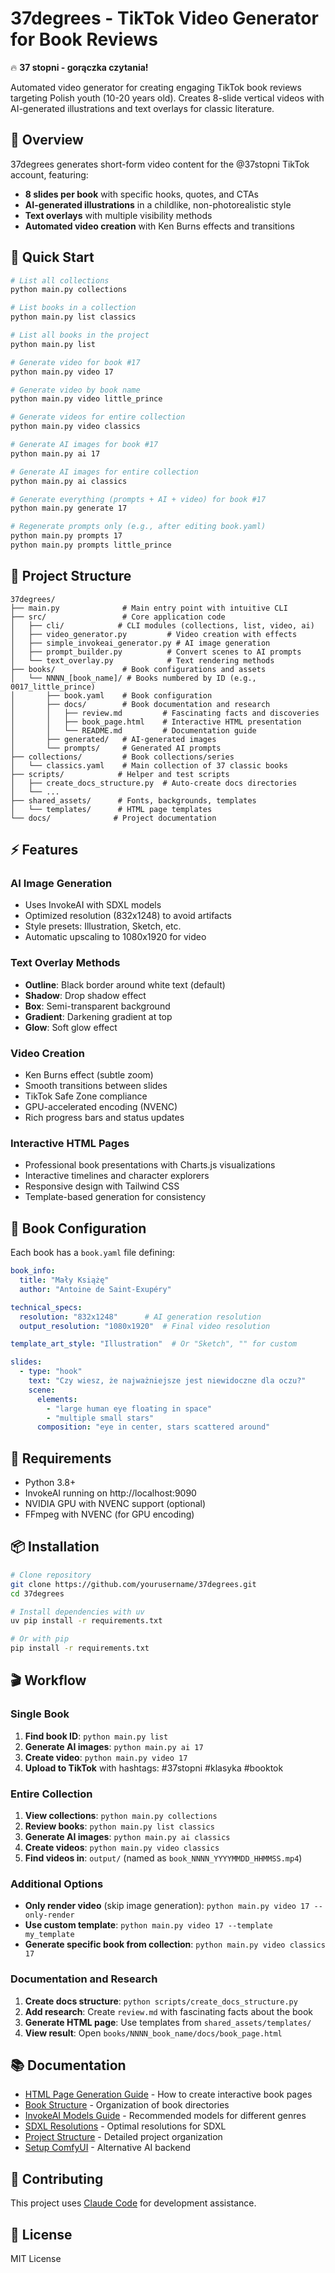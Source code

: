 # 37degrees - TikTok Video Generator for Book Reviews

🔥 **37 stopni - gorączka czytania!** 

Automated video generator for creating engaging TikTok book reviews targeting Polish youth (10-20 years old). Creates 8-slide vertical videos with AI-generated illustrations and text overlays for classic literature.

## 📖 Overview

37degrees generates short-form video content for the @37stopni TikTok account, featuring:
- **8 slides per book** with specific hooks, quotes, and CTAs
- **AI-generated illustrations** in a childlike, non-photorealistic style
- **Text overlays** with multiple visibility methods
- **Automated video creation** with Ken Burns effects and transitions

## 🚀 Quick Start

```bash
# List all collections
python main.py collections

# List books in a collection
python main.py list classics

# List all books in the project
python main.py list

# Generate video for book #17
python main.py video 17

# Generate video by book name
python main.py video little_prince

# Generate videos for entire collection
python main.py video classics

# Generate AI images for book #17
python main.py ai 17

# Generate AI images for entire collection
python main.py ai classics

# Generate everything (prompts + AI + video) for book #17
python main.py generate 17

# Regenerate prompts only (e.g., after editing book.yaml)
python main.py prompts 17
python main.py prompts little_prince
```

## 📁 Project Structure

```
37degrees/
├── main.py              # Main entry point with intuitive CLI
├── src/                 # Core application code
│   ├── cli/            # CLI modules (collections, list, video, ai)
│   ├── video_generator.py         # Video creation with effects
│   ├── simple_invokeai_generator.py # AI image generation
│   ├── prompt_builder.py          # Convert scenes to AI prompts
│   └── text_overlay.py            # Text rendering methods
├── books/               # Book configurations and assets
│   └── NNNN_[book_name]/ # Books numbered by ID (e.g., 0017_little_prince)
│       ├── book.yaml    # Book configuration
│       ├── docs/        # Book documentation and research
│       │   ├── review.md         # Fascinating facts and discoveries
│       │   ├── book_page.html    # Interactive HTML presentation
│       │   └── README.md         # Documentation guide
│       ├── generated/   # AI-generated images
│       └── prompts/     # Generated AI prompts
├── collections/         # Book collections/series
│   └── classics.yaml    # Main collection of 37 classic books
├── scripts/            # Helper and test scripts
│   ├── create_docs_structure.py  # Auto-create docs directories
│   └── ...
├── shared_assets/      # Fonts, backgrounds, templates
│   └── templates/      # HTML page templates
└── docs/              # Project documentation
```

## ⚡ Features

### AI Image Generation
- Uses InvokeAI with SDXL models
- Optimized resolution (832x1248) to avoid artifacts
- Style presets: Illustration, Sketch, etc.
- Automatic upscaling to 1080x1920 for video

### Text Overlay Methods
- **Outline**: Black border around white text (default)
- **Shadow**: Drop shadow effect
- **Box**: Semi-transparent background
- **Gradient**: Darkening gradient at top
- **Glow**: Soft glow effect

### Video Creation
- Ken Burns effect (subtle zoom)
- Smooth transitions between slides
- TikTok Safe Zone compliance
- GPU-accelerated encoding (NVENC)
- Rich progress bars and status updates

### Interactive HTML Pages
- Professional book presentations with Charts.js visualizations
- Interactive timelines and character explorers
- Responsive design with Tailwind CSS
- Template-based generation for consistency

## 📝 Book Configuration

Each book has a `book.yaml` file defining:

```yaml
book_info:
  title: "Mały Książę"
  author: "Antoine de Saint-Exupéry"

technical_specs:
  resolution: "832x1248"      # AI generation resolution
  output_resolution: "1080x1920"  # Final video resolution

template_art_style: "Illustration"  # Or "Sketch", "" for custom

slides:
  - type: "hook"
    text: "Czy wiesz, że najważniejsze jest niewidoczne dla oczu?"
    scene:
      elements:
        - "large human eye floating in space"
        - "multiple small stars"
      composition: "eye in center, stars scattered around"
```

## 🔧 Requirements

- Python 3.8+
- InvokeAI running on http://localhost:9090
- NVIDIA GPU with NVENC support (optional)
- FFmpeg with NVENC (for GPU encoding)

## 📦 Installation

```bash
# Clone repository
git clone https://github.com/yourusername/37degrees.git
cd 37degrees

# Install dependencies with uv
uv pip install -r requirements.txt

# Or with pip
pip install -r requirements.txt
```

## 🎬 Workflow

### Single Book
1. **Find book ID**: `python main.py list`
2. **Generate AI images**: `python main.py ai 17`
3. **Create video**: `python main.py video 17`
4. **Upload to TikTok** with hashtags: #37stopni #klasyka #booktok

### Entire Collection
1. **View collections**: `python main.py collections`
2. **Review books**: `python main.py list classics`
3. **Generate AI images**: `python main.py ai classics`
4. **Create videos**: `python main.py video classics`
5. **Find videos in**: `output/` (named as `book_NNNN_YYYYMMDD_HHMMSS.mp4`)

### Additional Options
- **Only render video** (skip image generation): `python main.py video 17 --only-render`
- **Use custom template**: `python main.py video 17 --template my_template`
- **Generate specific book from collection**: `python main.py video classics 17`

### Documentation and Research
1. **Create docs structure**: `python scripts/create_docs_structure.py`
2. **Add research**: Create `review.md` with fascinating facts about the book
3. **Generate HTML page**: Use templates from `shared_assets/templates/`
4. **View result**: Open `books/NNNN_book_name/docs/book_page.html`

## 📚 Documentation

- [HTML Page Generation Guide](docs/HTML_PAGE_GENERATION_GUIDE.md) - How to create interactive book pages
- [Book Structure](docs/BOOK_STRUCTURE.md) - Organization of book directories
- [InvokeAI Models Guide](docs/invoke_models_guide.md) - Recommended models for different genres
- [SDXL Resolutions](docs/sdxl_resolutions.md) - Optimal resolutions for SDXL
- [Project Structure](docs/STRUCTURE.md) - Detailed project organization
- [Setup ComfyUI](docs/setup_comfyui.md) - Alternative AI backend

## 🤝 Contributing

This project uses [Claude Code](https://claude.ai/code) for development assistance.

## 📄 License

MIT License